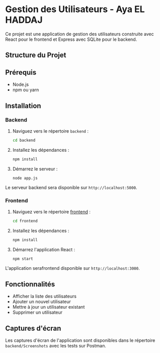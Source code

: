 # Gestion des Utilisateurs - Aya EL HADDAJ

Ce projet est une application de gestion des utilisateurs construite avec React pour le frontend et Express avec SQLite pour le backend.

## Structure du Projet

## Prérequis

- Node.js
- npm ou yarn

## Installation

### Backend

1. Naviguez vers le répertoire `backend` :
    ```sh
    cd backend
    ```

2. Installez les dépendances :
    ```sh
    npm install
    ```

3. Démarrez le serveur :
    ```sh
    node app.js

Le serveur backend sera disponible sur `http://localhost:5000`.

### Frontend

1. Naviguez vers le répertoire [frontend](http://_vscodecontentref_/12) :
    ```sh
    cd frontend
    ```

2. Installez les dépendances :
    ```sh
    npm install
    ```

3. Démarrez l'application React :
    ```sh
    npm start
    ```

L'application  serafrontend disponible sur `http://localhost:3000`.

## Fonctionnalités

- Afficher la liste des utilisateurs
- Ajouter un nouvel utilisateur
- Mettre à jour un utilisateur existant
- Supprimer un utilisateur

## Captures d'écran

Les captures d'écran de l'application sont disponibles dans le répertoire `backend/Screenshots` avec les tests sur Postman.